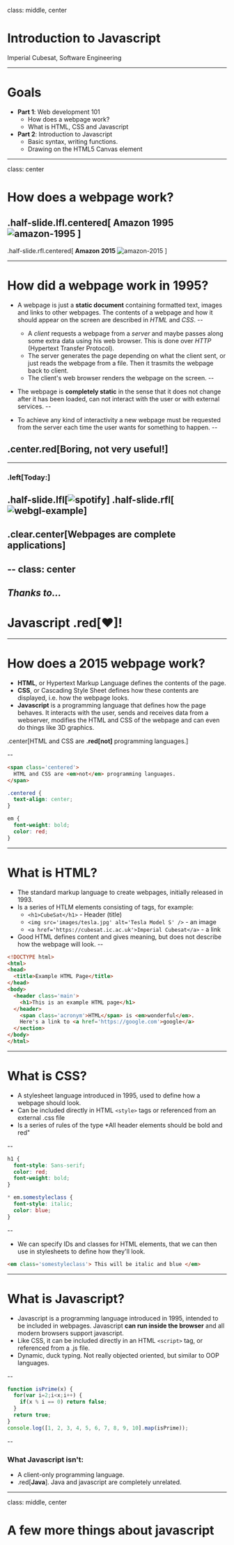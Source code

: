 class: middle, center

# Introduction to Javascript
Imperial Cubesat, Software Engineering

---

# Goals
- **Part 1**: Web development 101
  - How does a webpage work?
  - What is HTML, CSS and Javascript
- **Part 2**: Introduction to Javascript
  - Basic syntax, writing functions.
  - Drawing on the HTML5 Canvas element

---
class: center

# How does a webpage work?

.half-slide.lfl.centered[
**Amazon 1995**
![amazon-1995](images/amazon-1995.jpg)
]
--
.half-slide.rfl.centered[
**Amazon 2015**
![amazon-2015](images/amazon-2015.jpg)
]

---

# How did a webpage work in 1995?

- A webpage is just a **static document** containing
formatted text, images and links to other webpages.
The contents of a webpage and how it should appear on the screen are described
in *HTML* and *CSS*.
--

  - A *client* requests a webpage from a *server* and maybe passes along
  some extra data using his web browser.
  This is done over *HTTP* (Hypertext Transfer Protocol).
  - The server generates the page depending on what the client sent,
  or just reads the webpage from a file.
  Then it trasmits the webpage back to client.
  - The client's web browser renders the webpage on the screen.
--

- The webpage is **completely static** in the sense that it does not change
after it has been loaded, can not interact with the user
or with external services.
--

- To achieve any kind of interactivity a new webpage must be requested
from the server each time the user wants for something to happen.
--

## .center.red[**Boring, not very useful!**]
---

### .left[Today:]

.half-slide.lfl[![spotify](images/spotify.png)]
.half-slide.rfl[![webgl-example](images/webgl-example.jpg)]
--

## .clear.center[Webpages are complete applications]
--
class: center
--

*Thanks to...*
--

# Javascript .red[❤]!

---

# How does a 2015 webpage work?
- **HTML**, or Hypertext Markup Language defines the contents of the page.
- **CSS**, or Cascading Style Sheet defines how these contents are displayed,
i.e. how the webpage looks.
- **Javascript** is a programming language that defines how the page behaves.
It interacts with the user, sends and receives data from a webserver,
modifies the HTML and CSS of the webpage and can even do things like 3D graphics.

.center[HTML and CSS are **.red[not]** programming languages.]

--

```html
<span class='centered'>
  HTML and CSS are <em>not</em> programming languages.
</span>
```

```css
.centered {
  text-align: center;
}

em {
  font-weight: bold;
  color: red;
}
```

---

# What is HTML?
* The standard markup language to create webpages, initially released in 1993.
* Is a series of HTLM elements consisting of tags, for example:
  * `<h1>CubeSat</h1>` - Header (title)
  * `<img src='images/tesla.jpg' alt='Tesla Model S' />` - an image
  * `<a href='https://cubesat.ic.ac.uk'>Imperial Cubesat</a>` - a link
* Good HTML defines content and gives meaning, but does not describe
how the webpage will look.
--

```html
<!DOCTYPE html>
<html>
<head>
  <title>Example HTML Page</title>
</head>
<body>
  <header class='main'>
    <h1>This is an example HTML page</h1>
  </header>
    <span class='acronym'>HTML</span> is <em>wonderful</em>.
    Here's a link to <a href='https://google.com'>google</a>
  </section>
</body>
</html>
```
---
# What is CSS?
* A stylesheet language introduced in 1995, used to define how
a webpage should look.
* Can be included directly in HTML `<style>` tags or referenced from an
external .css file
* Is a series of rules of the type *All header elements should be bold and red"

--

```css
h1 {
  font-style: Sans-serif;
  color: red;
  font-weight: bold;
}

* em.somestyleclass {
  font-style: italic;
  color: blue;
}
```

--

* We can specify IDs and classes for HTML elements, that we can then use
in stylesheets to define how they'll look.

```html
<em class='somestyleclass'> This will be italic and blue </em>
```

---

# What is Javascript?

* Javascript is a programming language introduced in 1995,
intended to be included in webpages. Javascript **can run inside the browser**
and all modern browsers support javascript.
* Like CSS, it can be included directly in an HTML `<script>` tag,
or referenced from a .js file.
* Dynamic, duck typing. Not really objected oriented, but
similar to OOP languages.

--

```javascript
function isPrime(x) {
  for(var i=2;i<x;i++) {
    if(x % i == 0) return false;
  }
  return true;
}
console.log([1, 2, 3, 4, 5, 6, 7, 8, 9, 10].map(isPrime));
```
--

### What Javascript isn't:
* A client-only programming language.
* .red[**Java**]. Java and javascript are completely unrelated.

---

class: middle, center
# A few more things about javascript


